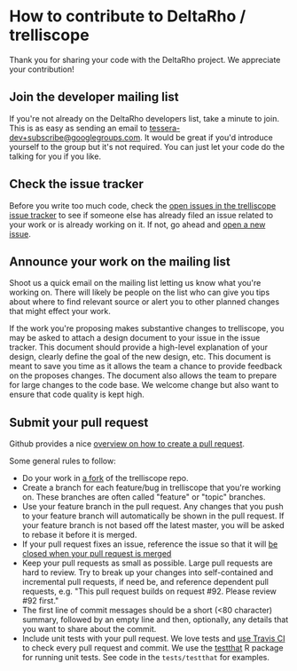 How to contribute to DeltaRho / trelliscope
==========================================

Thank you for sharing your code with the DeltaRho project. We appreciate your contribution!

## Join the developer mailing list

If you're not already on the DeltaRho developers list, take a minute to join.  This is as easy as sending an email to tessera-dev+subscribe@googlegroups.com.
It would be great if you'd introduce yourself to the group but it's not required. You can just let your code do the talking for you if you like.

## Check the issue tracker

Before you write too much code, check the [open issues in the trelliscope issue tracker](https://github.com/delta-rho/trelliscope/issues?state=open)
to see if someone else has already filed an issue related to your work or is already working on it. If not, go ahead and
[open a new issue](https://github.com/delta-rho/trelliscope/issues/new).

## Announce your work on the mailing list

Shoot us a quick email on the mailing list letting us know what you're working on. There
will likely be people on the list who can give you tips about where to find relevant
source or alert you to other planned changes that might effect your work.

If the work you're proposing makes substantive changes to trelliscope, you may be asked to attach a design document
to your issue in the issue tracker. This document should provide a high-level explanation of your design, clearly define the goal
of the new design, etc. This document is meant to save you time
as it allows the team a chance to provide feedback on the proposes changes. The document also allows the team to prepare for large changes to the code
base. We welcome change but also want to ensure that code quality is kept high.

## Submit your pull request

Github provides a nice [overview on how to create a pull request](https://help.github.com/articles/creating-a-pull-request).

Some general rules to follow:

* Do your work in [a fork](https://help.github.com/articles/fork-a-repo) of the trelliscope repo.
* Create a branch for each feature/bug in trelliscope that you're working on. These branches are often called "feature"
or "topic" branches.
* Use your feature branch in the pull request. Any changes that you push to your feature branch will automatically
be shown in the pull request.  If your feature branch is not based off the latest master, you will be asked to rebase
it before it is merged.
* If your pull request fixes an issue, reference the issue so that it will [be closed when your pull request is merged](https://github.com/blog/1506-closing-issues-via-pull-requests)
* Keep your pull requests as small as possible. Large pull requests are hard to review. Try to break up your changes
into self-contained and incremental pull requests, if need be, and reference dependent pull requests, e.g. "This pull
request builds on request #92. Please review #92 first."
* The first line of commit messages should be a short (<80 character) summary, followed by an empty line and then,
optionally, any details that you want to share about the commit.
* Include unit tests with your pull request. We love tests and [use Travis CI](https://travis-ci.org/delta-rho/trelliscope)
to check every pull request and commit.  We use the [testthat](http://adv-r.had.co.nz/Testing.html) R package for running unit tests.  See code in the `tests/testthat` for examples.
